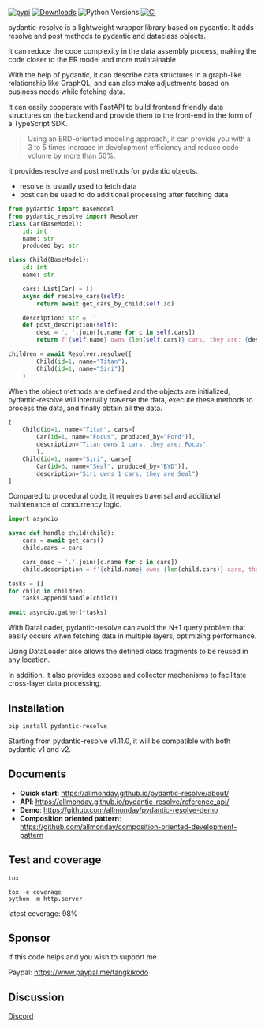 [![pypi](https://img.shields.io/pypi/v/pydantic-resolve.svg)](https://pypi.python.org/pypi/pydantic-resolve)
[![Downloads](https://static.pepy.tech/personalized-badge/pydantic-resolve?period=month&units=abbreviation&left_color=grey&right_color=orange&left_text=Downloads)](https://pepy.tech/project/pydantic-resolve)
![Python Versions](https://img.shields.io/pypi/pyversions/pydantic-resolve)
[![CI](https://github.com/allmonday/pydantic_resolve/actions/workflows/ci.yml/badge.svg)](https://github.com/allmonday/pydantic_resolve/actions/workflows/ci.yml)

pydantic-resolve is a lightweight wrapper library based on pydantic. It adds resolve and post methods to pydantic and dataclass objects.

It can reduce the code complexity in the data assembly process, making the code closer to the ER model and more maintainable.

With the help of pydantic, it can describe data structures in a graph-like relationship like GraphQL, and can also make adjustments based on business needs while fetching data.

It can easily cooperate with FastAPI to build frontend friendly data structures on the backend and provide them to the front-end in the form of a TypeScript SDK.

> Using an ERD-oriented modeling approach, it can provide you with a 3 to 5 times increase in development efficiency and reduce code volume by more than 50%.

It provides resolve and post methods for pydantic objects.

- resolve is usually used to fetch data
- post can be used to do additional processing after fetching data

```python hl_lines="13 17"
from pydantic import BaseModel
from pydantic_resolve import Resolver
class Car(BaseModel):
    id: int
    name: str
    produced_by: str

class Child(BaseModel):
    id: int
    name: str

    cars: List[Car] = []
    async def resolve_cars(self):
        return await get_cars_by_child(self.id)

    description: str = ''
    def post_description(self):
        desc = ', '.join([c.name for c in self.cars])
        return f'{self.name} owns {len(self.cars)} cars, they are: {desc}'

children = await Resolver.resolve([
        Child(id=1, name="Titan"),
        Child(id=1, name="Siri")]
    )

```

When the object methods are defined and the objects are initialized, pydantic-resolve will internally traverse the data, execute these methods to process the data, and finally obtain all the data.

```python
[
    Child(id=1, name="Titan", cars=[
        Car(id=1, name="Focus", produced_by="Ford")],
        description="Titan owns 1 cars, they are: Focus"
        ),
    Child(id=1, name="Siri", cars=[
        Car(id=3, name="Seal", produced_by="BYD")],
        description="Siri owns 1 cars, they are Seal")
]
```

Compared to procedural code, it requires traversal and additional maintenance of concurrency logic.

```python
import asyncio

async def handle_child(child):
    cars = await get_cars()
    child.cars = cars

    cars_desc = '.'.join([c.name for c in cars])
    child.description = f'{child.name} owns {len(child.cars)} cars, they are: {car_desc}'

tasks = []
for child in children:
    tasks.append(handle(child))

await asyncio.gather(*tasks)
```


With DataLoader, pydantic-resolve can avoid the N+1 query problem that easily occurs when fetching data in multiple layers, optimizing performance.

Using DataLoader also allows the defined class fragments to be reused in any location.

In addition, it also provides expose and collector mechanisms to facilitate cross-layer data processing.


## Installation

```
pip install pydantic-resolve
```

Starting from pydantic-resolve v1.11.0, it will be compatible with both pydantic v1 and v2.


## Documents

- **Quick start**: https://allmonday.github.io/pydantic-resolve/about/
- **API**: https://allmonday.github.io/pydantic-resolve/reference_api/
- **Demo**: https://github.com/allmonday/pydantic-resolve-demo
- **Composition oriented pattern**: https://github.com/allmonday/composition-oriented-development-pattern

## Test and coverage

```shell
tox
```

```shell
tox -e coverage
python -m http.server
```

latest coverage: 98%

## Sponsor

If this code helps and you wish to support me

Paypal: https://www.paypal.me/tangkikodo

## Discussion

[Discord](https://discord.com/channels/1197929379951558797/1197929379951558800)
